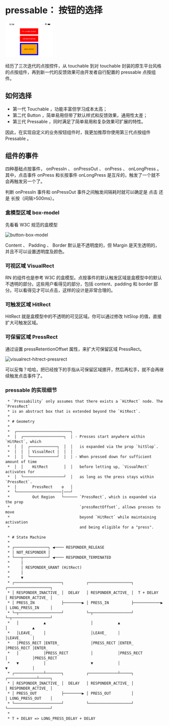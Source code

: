 # pressable： 按钮的选择

<p>
<img src="../../docs/c06.png" width="30%" />
</p>

经历了三次迭代的点按控件，从 touchable 到对 touchable 封装的原生平台风格的点按组件，再到新一代的反馈效果可由开发者自行配置的 pressable 点按组件。

## 如何选择

- 第一代 Touchable ，功能丰富但学习成本太高；
- 第二代 Button ，简单易用但带了默认样式和反馈效果，通用性太差；
- 第三代 Pressable ，同时满足了简单易用和复杂效果可扩展的特性。

因此，在实现自定义的业务按钮组件时，我更加推荐你使用第三代点按组件 Pressable 。

## 组件的事件

四种基础点按事件， onPressIn 、 onPressOut 、 onPress 、 onLongPress 。
其中，点击事件 onPress 和长按事件 onLongPress 是互斥的，触发了一个就不会再触发另一个了。

判断 onPressIn 事件和 onPressOut 事件之间触发间隔耗时就可以确定是 点击 还是 长按（间隔>500ms）。

### 盒模型区域 box-model

先看看 W3C 规范的盒模型

![button-box-model](https://static001.geekbang.org/resource/image/c2/7e/c2a39b421c9f21bfd34ff0def3494f7e.jpg?wh=455x340)

Content 、 Padding 、 Border 默认是不透明度的，但 Margin 是天生透明的，并且不可以设置透明度及颜色。

### 可视区域 VisualRect

RN 的组件也是参考 W3C 的盒模型。点按事件的默认触发区域是盒模型中的默认不透明的部分。这些用户看得见的部分，包括 content、padding 和 border 部分。可以看得见才可以点击，这样的设计是非常合理的。

### 可触发区域 HitRect

HitRect 就是盒模型中的不透明的可见区域。你可以通过修改 hitSlop 的值，直接扩大可触发区域。

### 可保留区域 PressRect

通过设置 pressRetentionOffset 属性，来扩大可保留区域 PressRect。

![visualrect-hitrect-pressrect](https://static001.geekbang.org/resource/image/a9/27/a916a2b7ba515895ce76097b04c73727.png?wh=1920x1102)


可以反悔？哈哈，把已经按下的手指从可保留区域挪开，然后再松手，就不会再继续触发点击事件了。

### pressable 的实现细节

```
 * `Pressability` only assumes that there exists a `HitRect` node. The `PressRect`
 * is an abstract box that is extended beyond the `HitRect`.
 *
 * # Geometry
 *
 *  ┌────────────────────────┐
 *  │  ┌──────────────────┐  │ - Presses start anywhere within `HitRect`, which
 *  │  │  ┌────────────┐  │  │   is expanded via the prop `hitSlop`.
 *  │  │  │ VisualRect │  │  │
 *  │  │  └────────────┘  │  │ - When pressed down for sufficient amount of time
 *  │  │    HitRect       │  │   before letting up, `VisualRect` activates for
 *  │  └──────────────────┘  │   as long as the press stays within `PressRect`.
 *  │       PressRect    o   │
 *  └────────────────────│───┘
 *          Out Region   └────── `PressRect`, which is expanded via the prop
 *                               `pressRectOffset`, allows presses to move
 *                               beyond `HitRect` while maintaining activation
 *                               and being eligible for a "press".

 * # State Machine
 *
 * ┌───────────────┐ ◀──── RESPONDER_RELEASE
 * │ NOT_RESPONDER │
 * └───┬───────────┘ ◀──── RESPONDER_TERMINATED
 *     │
 *     │ RESPONDER_GRANT (HitRect)
 *     │
 *     ▼
 * ┌─────────────────────┐          ┌───────────────────┐              ┌───────────────────┐
 * │ RESPONDER_INACTIVE_ │  DELAY   │ RESPONDER_ACTIVE_ │  T + DELAY   │ RESPONDER_ACTIVE_ │
 * │ PRESS_IN            ├────────▶ │ PRESS_IN          ├────────────▶ │ LONG_PRESS_IN     │
 * └─┬───────────────────┘          └─┬─────────────────┘              └─┬─────────────────┘
 *   │           ▲                    │           ▲                      │           ▲
 *   │LEAVE_     │                    │LEAVE_     │                      │LEAVE_     │
 *   │PRESS_RECT │ENTER_              │PRESS_RECT │ENTER_                │PRESS_RECT │ENTER_
 *   │           │PRESS_RECT          │           │PRESS_RECT            │           │PRESS_RECT
 *   ▼           │                    ▼           │                      ▼           │
 * ┌─────────────┴───────┐          ┌─────────────┴─────┐              ┌─────────────┴─────┐
 * │ RESPONDER_INACTIVE_ │  DELAY   │ RESPONDER_ACTIVE_ │              │ RESPONDER_ACTIVE_ │
 * │ PRESS_OUT           ├────────▶ │ PRESS_OUT         │              │ LONG_PRESS_OUT    │
 * └─────────────────────┘          └───────────────────┘              └───────────────────┘
 *
 * T + DELAY => LONG_PRESS_DELAY + DELAY
```